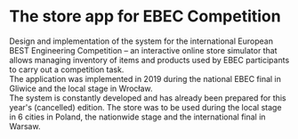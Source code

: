 # The store app for EBEC Competition
Design and implementation of the system for the international European BEST Engineering Competition – an interactive online store simulator that allows managing inventory of items and products used by EBEC participants to carry out a competition task.  
The application was implemented in 2019 during the national EBEC final in Gliwice and the local stage in Wrocław.  
The system is constantly developed and has already been prepared for this year's (cancelled) edition. The store was to be used during the local stage in 6 cities in Poland, the nationwide stage and the international final in Warsaw.
